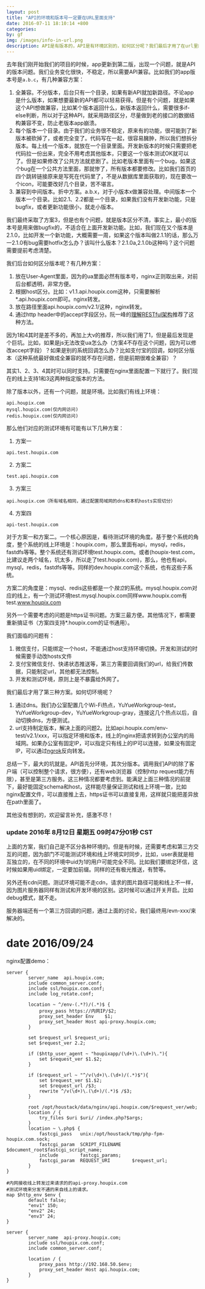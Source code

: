 ```yaml
---
layout: post
title: "API的环境和版本号一定要在URL里面支持"
date: 2016-07-11 18:10:14 +800
categories: 
by: gf
img: /images/info-in-url.png
description: API是有版本的，API是有环境区别的，如何区分呢？我们最后才用了在url里区分，这里分享一下踩过的坑。
---
```


去年我们刚开始我们的项目的时候，app更新到第二版，出现一个问题，就是API的版本问题。我们业务变化很快，不稳定，所以需要API兼容。比如我们的app版本号是`a.b.c`，有几种兼容方案：

1. 全兼容。不分版本，后台只有一个目录，如果有新API就加新路径。不论app是什么版本，如果想要最新的API都可以轻易获得。但是有个问题，就是如果这个API想做兼容，比如某个版本返回什么，新版本返回什么，需要很多if-else判断，所以对于这种API，就采用路径区分，尽量做到老的接口的数据结构兼容不变，防止老版本app崩溃。
2. 每个版本一个目录。由于我们的业务很不稳定，原来有的功能，很可能到了新版本被砍掉了，或者完全变了。代码写在一起，很容易臃肿，所以我们想拆分版本。每上线一个版本，就放在一个目录里面。开发新版本的时候只需要把老代码拉一份出来，完全不用考虑其他版本，只要这一个版本测试OK就可以了。但是如果修改了公共方法就悲剧了。比如老版本里面有一个bug，如果这个bug在一个公共方法里面，那就惨了，所有版本都要修改。比如我们首页的四个跳转链接原来是写死在代码里了，不是从数据库里面获取的，现在要改一个icon，可能要改好几个目录，苦不堪言。
3. 兼容到中间版本。折中方案。a.b.x，对于小版本x做兼容处理。中间版本一个版本一个目录。比如2.1、2.2都是一个目录，如果我们没有开发新功能，只是bugfix，或者更新功能很小，就走小版本。

我们最终采取了方案3，但是也有个问题，就是版本区分不清，事实上，最小的版本号是用来做bugfix的，不适合在上面开发新功能。比如，我们现在又个版本是2.1.0，比如开发一个新功能，大概需要一周，如果这个版本叫做2.1.1的话，那么万一2.1.0有bug需要hotfix怎么办？该叫什么版本？2.1.0a,2.1.0b这种吗？这个问题需要提前考虑清楚。

我们后台如何区分版本呢？有几种方案：

1. 放在User-Agent里面，因为的ua里面必然有版本号，nginx正则取出来，对前后台都透明，非常方便。
2. 根据host区分。比如：v1.1.api.houpix.com这种，只需要解析*.api.houpix.com即可。nginx转发。
3. 放在路径里面api.houpix.com/v2.1/这种，nginx转发。
4. 通过http header中的accept字段区分。阮一峰的[理解RESTful架构](http://www.ruanyifeng.com/blog/2011/09/restful.html)推荐了这种方法。

因为1和4其时是差不多的，再加上大v的推荐，所以我们用了1，但是最后发现是个巨坑。比如，如果是js无法改变ua怎么办（方案4不存在这个问题，因为可以修改accept字段）？如果是别的系统回调怎么办？比如支付宝的回调，如何区分版本（这种系统最好做成全兼容的就不存在问题，但是前期很难全兼容）？

其实1、2、3、4其时可以同时支持。只需要在nginx里面配置一下就行了。我们现在的线上支持1和3这两种指定版本的方法。

除了版本以外，还有一个问题，就是环境。比如我们有线上环境：

```
api.houpix.com
mysql.houpix.com(仅内网访问)
redis.houpix.com(仅内网访问)
```

那么他们对应的测试环境有可能有以下几种方案：

1. 方案一

```
api.test.houpix.com
```

2. 方案二

```
test.api.houpix.com
```

3. 方案三

```
api.houpix.com（所有域名相同，通过配置局域网的dns和本机hosts实现切分）
```

4. 方案四

```
api-test.houpix.com
```

对于方案一和方案二。一个核心原因是，看待测试环境的角度。基于整个系统的角度，整个系统的线上环境是：houpix.com，那么里面有api，mysql，redis，fastdfs等等。整个系统还有测试环境test.houpix.com。或者(houpix-test.com，比建议走两个域名，坑太多，所以走了test.houpix.com)，那么，他也有api，mysql，redis，fastdfs等等。同样的dev.houpix.com这个系统，也有这些子系统。

方案二的角度是：mysql、redis这些都是一个*独立*的系统。mysql.houpix.com对应的线上，有一个测试环境test.mysql.houpix.com同样www.houpix.com有test.www.houpix.com

另外一个需要考虑的问题是https证书问题。方案三最方便。其他情况下，都需要重新搞证书（方案四支持*.houpix.com的证书通用）。

我们面临的问题有：

1. 微信支付，只能绑定一个host，不能通过host支持环境切换。开发和测试的时候需要手动改hosts文件
2. 支付宝微信支付、快递状态推送等，第三方需要回调我们的url，给我们传数据，只能制定url，其他都无法控制。
3. 开发和测试环境，原则上是不暴露给外网了。

我们最后才用了第三种方案。如何切环境呢？

1. 通过dns。我们办公室配置几个Wi-Fi热点，YuYueWorkgroup-test，YuYueWorkgroup-dev，YuYueWorkgroup-gray，连接这几个热点以后，自动切换dns，方便测试。
2. url支持制定版本，解决上面的问题2。比如api.houpix.com/env-test/v2.1/xxx，可以指定环境和版本，线上的nginx把请求转到办公室内的局域网。如果办公室有固定IP，可以指定只有线上的IP可以连接，如果没有固定IP，可以通过[ngrok](https://ngrok.com/)反向转发。

总结一下，最大的坑就是。API首先分环境，其次分版本。调用我们API的除了客户端（可以控制整个请求，很方便），还有web浏览器（控制http request能力有限），甚至是第三方服务。这三种情况都要考虑到。能满足上面三种情况的前提下，最好能固定schema和host，这样能尽量保证测试和线上环境一致，比如nginx配置文件，可以直接推上去，https证书可以直接复用，这样就只能把差异放在path里面了。

其他没有想到的，欢迎留言补充，感激不尽！

### update 2016年 8月12日 星期五 09时47分01秒 CST
上面的方案，我们自己是不区分各种环境的。但是有时候，还需要考虑和第三方交互的问题，因为部门不可能测试环境和线上环境实时同步，比如，user表就是相互独立的，在不同的环境中uid为1的用户可能完全不同。比如我们要绑定环信，这时候如果用uid绑定，一定要加前缀。同样的还有极光推送，有赞等。

另外还有cdn问题。测试环境可能不走cdn，请求的图片路径可能和线上不一样，因为图片服务器同样有测试和开发环境的区别。这时候可以通过开关开启。比如debug模式，就不走。

服务器端还有一个第三方回调的问题，通过上面的讨论，我们最终用/evn-xxx/来解决的。

# date 2016/09/24

nginx配置demo：

```
server {
       	server_name  api.houpix.com;
       	include common_server.conf;
       	include ssl/houpix.com.conf;
       	include log_rotate.conf;

       	location ~ ^/env-(.*?)/(.*)$ {
       		proxy_pass https://内网IP/$2;
       		proxy_set_header Env   	$1;
       		proxy_set_header Host api-proxy.houpix.com;
       	}

       	set $request_url $request_uri;
       	set $request_ver 2.2;

       	if ($http_user_agent ~ "houpixapp/(\d+)\.(\d+)\."){
       		set $request_ver $1.$2;
       	}

       	if ($request_url ~ "^/v(\d+)\.(\d+)/(.*)$"){
       		set $request_ver $1.$2;
       		set $request_url /$3;
       		rewrite ^/v(\d+)\.(\d+)/(.*)$ /$3;
       	}

       	root /opt/houstack/data/nginx/api.houpix.com/$request_ver/web;
       	location / {
       		try_files $uri $uri/ /index.php?$args;
       	}
       	location ~ \.php$ {
       		fastcgi_pass   unix:/opt/houstack/tmp/php-fpm-houpix.com.sock;
       		fastcgi_param  SCRIPT_FILENAME  $document_root$fastcgi_script_name;
       		include        fastcgi_params;
       		fastcgi_param  REQUEST_URI        $request_url;
       	}
}

#内网接收线上转发过来请求的的api-proxy.houpix.com
#测试环境来分发不通的来自线上的请求。
map $http_env $env {
       	default false;
       	"env1" 150;
       	"env2" 24;
       	"env3" 24;
}

server {
       	server_name  api-proxy.houpix.com;
       	include ssl/houpix.com.conf;
       	include common_server.conf;

       	location / {
       		proxy_pass http://192.168.50.$env;
       		proxy_set_header Host api.houpix.com;
       	}
}


```